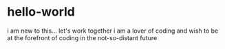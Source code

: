 # hello-world
i am new to this... let's work together
i am a lover of coding and wish to be at the forefront of coding in the not-so-distant future
